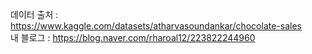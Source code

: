 데이터 출처 : https://www.kaggle.com/datasets/atharvasoundankar/chocolate-sales  
내 블로그 : https://blog.naver.com/rharoal12/223822244960
